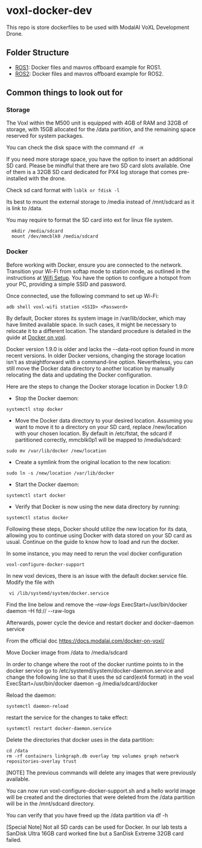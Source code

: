 # voxl-docker-dev

This repo is store dockerfiles to be used with ModalAI VoXL Development Drone.

## Folder Structure

- [ROS1](./ros1_noetic): Docker files and mavros offboard example for ROS1.
- [ROS2](./ros2_humble): Docker files and mavros offboard example for ROS2.

## Common things to look out for

### Storage
The Voxl within the M500 unit is equipped with 4GB of RAM and 32GB of storage, with 15GB allocated for the /data partition, and the remaining space reserved for system packages. 

You can check the disk space with the command ` df -H ` 

If you need more storage space, you have the option to insert an additional SD card. Please be mindful that there are two SD card slots available. One of them is a 32GB SD card dedicated for PX4 log storage that comes pre-installed with the drone. 

Check sd card format with `lsblk or fdisk -l`

Its best to mount the external storage to /media instead of /mnt/sdcard as it is link to /data. 

You may require to format the SD card into ext for linux file system.   
``` 
  mkdir /media/sdcard 
  mount /dev/mmcblk0 /media/sdcard
``` 

### Docker
Before working with Docker, ensure you are connected to the network. Transition your Wi-Fi from softap mode to station mode, as outlined in the instructions at [Wifi Setup](https://docs.modalai.com/voxl-wifi-setup/). You have the option to configure a hotspot from your PC, providing a simple SSID and password. 

Once connected, use the following command to set up Wi-Fi: 
```
adb shell voxl-wifi station <SSID> <Password> 
```
By default, Docker stores its system image in /var/lib/docker, which may have limited available space. In such cases, it might be necessary to relocate it to a different location. The standard procedure is detailed in the guide at [Docker on voxl](https://docs.modalai.com/docker-on-voxl/). 

Docker version 1.9.0 is older and lacks the --data-root option found in more recent versions. In older Docker versions, changing the storage location isn't as straightforward with a command-line option. Nevertheless, you can still move the Docker data directory to another location by manually relocating the data and updating the Docker configuration. 
  
Here are the steps to change the Docker storage location in Docker 1.9.0: 

- Stop the Docker daemon: 
```
systemctl stop docker 
```
- Move the Docker data directory to your desired location. Assuming you want to move it to a directory on your SD card, replace /new/location with your chosen location. By default in /etc/fstat, the sdcard if partitioned correctly, mmcblk0p1 will be mapped to /media/sdcard: 
```
sudo mv /var/lib/docker /new/location 
```
- Create a symlink from the original location to the new location: 
```
sudo ln -s /new/location /var/lib/docker 
```
- Start the Docker daemon: 
```
systemctl start docker 
```
- Verify that Docker is now using the new data directory by running: 
```
systemctl status docker 
```
 
Following these steps, Docker should utilize the new location for its data, allowing you to continue using Docker with data stored on your SD card as usual. Continue on the guide to know how to load and run the docker. 

In some instance, you may need to rerun the voxl docker configuration 
```
voxl-configure-docker-support 
```
 
In new voxl devices, there is an issue with the default docker.service file. 
Modify the file with 
``` 
 vi /lib/systemd/system/docker.service 
```

Find the line below and remove the *–raw-logs* 
ExecStart=/usr/bin/docker daemon –H fd:// --raw-logs 

Afterwards, power cycle the device and restart docker and docker-daemon service 
 
From the official doc https://docs.modalai.com/docker-on-voxl/ 
 
Move Docker image from /data to /media/sdcard 

In order to change where the root of the docker runtime points to in the docker service go to /etc/systemd/system/docker-daemon.service and change the following line so that it uses the sd card(ext4 format) in the voxl ExecStart=/usr/bin/docker daemon -g /media/sdcard/docker 

Reload the daemon: 
```
systemctl daemon-reload 
```
restart the service for the changes to take effect: 
```
systemctl restart docker-daemon.service 
```
Delete the directories that docker uses in the data partition:
```
cd /data
rm -rf containers linkgraph.db overlay tmp volumes graph network repositories-overlay trust 
```
[NOTE] The previous commands will delete any images that were previously available. 

You can now run voxl-configure-docker-support.sh and a hello world image will be created and the directories that were deleted from the /data partition will be in the /mnt/sdcard directory. 

You can verify that you have freed up the /data partition via df -h 

[Special Note] Not all SD cards can be used for Docker. In our lab tests a SanDisk Ultra 16GB card worked fine but a SanDisk Extreme 32GB card failed. 

